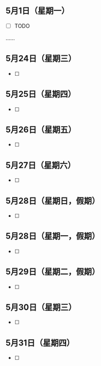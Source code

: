 ## 5月1日（星期一）
- [ ] TODO

......

## 5月24日（星期三）
- [ ] 

## 5月25日（星期四）
- [ ] 

## 5月26日（星期五）
- [ ] 

## 5月27日（星期六）
- [ ] 

## 5月28日（星期日，假期）
- [ ] 

## 5月28日（星期一，假期）
- [ ] 

## 5月29日（星期二，假期）
- [ ] 

## 5月30日（星期三）
- [ ] 

## 5月31日（星期四）
- [ ] 
